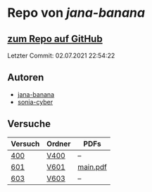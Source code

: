 # Repo von *jana-banana*

## [zum Repo auf GitHub](https://github.com/jana-banana/AP-2020)

Letzter Commit: 02.07.2021 22:54:22

## Autoren
- [jana-banana](https://github.com/jana-banana)
- [sonia-cyber](https://github.com/sonia-cyber)

## Versuche

|       Versuch       |                           Ordner                            |                                                            PDFs                                                             |
|---------------------|-------------------------------------------------------------|-----------------------------------------------------------------------------------------------------------------------------|
|[400](../versuch/400)|[V400](https://github.com/jana-banana/AP-2020/tree/main/V400)|–                                                                                                                            |
|[601](../versuch/601)|[V601](https://github.com/jana-banana/AP-2020/tree/main/V601)|[main.pdf](https://docs.google.com/viewer?url=https://raw.githubusercontent.com/jana-banana/AP-2020/main/V601/build/main.pdf)|
|[603](../versuch/603)|[V603](https://github.com/jana-banana/AP-2020/tree/main/V603)|–                                                                                                                            |
